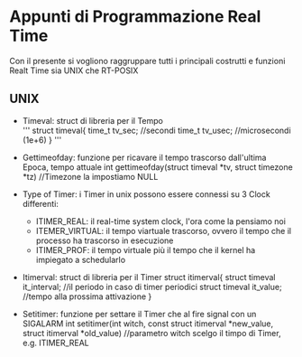 # Appunti di Programmazione Real Time

Con il presente si vogliono raggruppare tutti i principali costrutti e funzioni Realt Time sia UNIX che RT-POSIX



## UNIX

- Timeval: struct di libreria per il Tempo    
    '''
    struct timeval{
      time_t tv_sec;      //secondi
      time_t tv_usec;     //microsecondi (1e+6)
    }
    '''
- Gettimeofday: funzione per ricavare il tempo trascorso dall'ultima Epoca, tempo attuale
    int gettimeofday(struct timeval *tv, struct timezone *tz) //Timezone la impostiamo NULL 
    
- Type of Timer: i Timer in unix possono essere connessi su 3 Clock differenti:
  - ITIMER_REAL: il real-time system clock, l'ora come la pensiamo noi
  - ITEMER_VIRTUAL: il tempo viartuale trascorso, ovvero il tempo che il processo ha trascorso in esecuzione
  - ITIMER_PROF: il tempo virtuale più il tempo che il kernel ha impiegato a schedularlo

- Itimerval: struct di libreria per il Timer
    struct itimerval{
      struct timeval it_interval;    //il periodo in caso di timer periodici
      struct timeval it_value;       //tempo alla prossima attivazione 
    }

- Setitimer: funzione per settare il Timer che al fire signal con un SIGALARM
    int setitimer(int witch, const struct itimerval *new_value, struct itimerval *old_value)    //parametro witch scelgo il timpo di Timer, e.g. ITIMER_REAL

